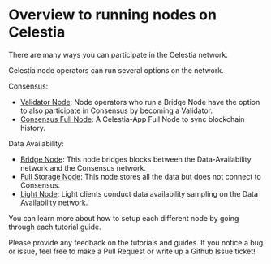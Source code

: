 # Overview to running nodes on Celestia

There are many ways you can participate in the Celestia network.

Celestia node operators can run several options on the network.

Consensus:

* [Validator Node](./validator-node.md): Node operators who run a Bridge
  Node have the option to also participate in Consensus by becoming a Validator.
* [Consensus Full Node](./consensus-full-node.md): A Celestia-App Full Node
  to sync blockchain history.

Data Availability:

* [Bridge Node](./bridge-node.md): This node bridges blocks between the
  Data-Availability network and the Consensus network.
* [Full Storage Node](./full-storage-node.md): This node stores all
  the data but does not connect to Consensus.
* [Light Node](./light-node.md): Light clients conduct data availability
  sampling on the Data Availability network.

You can learn more about how to setup each different node by going through
each tutorial guide.

Please provide any feedback on the tutorials and guides. If you notice
a bug or issue, feel free to make a Pull Request or write up a Github
Issue ticket!

